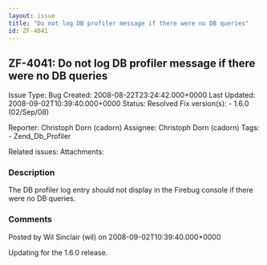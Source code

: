 ```yaml
---
layout: issue
title: "Do not log DB profiler message if there were no DB queries"
id: ZF-4041
---
```


ZF-4041: Do not log DB profiler message if there were no DB queries
-------------------------------------------------------------------

 Issue Type: Bug Created: 2008-08-22T23:24:42.000+0000 Last Updated: 2008-09-02T10:39:40.000+0000 Status: Resolved Fix version(s): - 1.6.0 (02/Sep/08)
 
 Reporter:  Christoph Dorn (cadorn)  Assignee:  Christoph Dorn (cadorn)  Tags: - Zend\_Db\_Profiler
 
 Related issues: 
 Attachments: 
### Description

The DB profiler log entry should not display in the Firebug console if there were no DB queries.

 

 

### Comments

Posted by Wil Sinclair (wil) on 2008-09-02T10:39:40.000+0000

Updating for the 1.6.0 release.

 

 